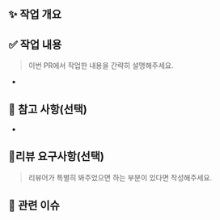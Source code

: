 ## ✨ 작업 개요


## ✅ 작업 내용
> 이번 PR에서 작업한 내용을 간략히 설명해주세요.
- 

## 📌 참고 사항(선택)
- 

## 💬리뷰 요구사항(선택)
> 리뷰어가 특별히 봐주었으면 하는 부분이 있다면 작성해주세요.

## 🔗 관련 이슈


<!--
## ✨ 작업 개요
회원가입 시 이메일 인증 기능 추가

## ✅ 작업 내용
이번 PR에서 작업한 내용을 간략히 설명해주세요.

- 회원가입 시 이메일 인증 요청 API 추가
- 인증 이메일 발송 기능 구현 (SMTP 기반)
- 이메일 인증 완료 시 계정 활성화 처리 로직 추가
- 관련 테스트 코드 작성 및 Postman 컬렉션 업데이트

📌 참고 사항(선택)
- Gmail SMTP를 사용하는 경우 보안 설정을 낮춰야 테스트가 가능합니다. 관련 문서는 위키에 정리해두었습니다.
- 이메일 템플릿은 기본 HTML로 구성했으며 추후 디자인 적용 예정입니다.

💬리뷰 요구사항(선택)
> 리뷰어가 특별히 봐주었으면 하는 부분이 있다면 작성해주세요.

- 이메일 인증 로직이 보안상 문제가 없는지 확인 부탁드립니다.
- 테스트 케이스가 충분한지도 검토 부탁드립니다.

🔗 관련 이슈
#42 회원가입 이메일 인증 기능
-->
